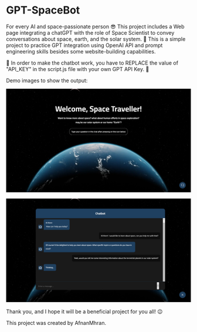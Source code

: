 # GPT-SpaceBot
For every AI and space-passionate person :sunglasses:
This project includes a Web page integrating a chatGPT with the role of Space Scientist to convey conversations about space, earth, and the solar system. :space_invader: 
This is a simple project to practice GPT integration using OpenAI API and prompt engineering skills besides some website-building capabilities. 

:triangular_flag_on_post: In order to make the chatbot work, you have to REPLACE the value of "API_KEY" in the script.js file with your own GPT API Key. :triangular_flag_on_post:


Demo images to show the output: 

![alt text](https://github.com/AfnanMhran/GPT-SpaceBot/blob/main/Space_chatbot/Demo_images/UI.png?raw=true)

![alt text](https://github.com/AfnanMhran/GPT-SpaceBot/blob/main/Space_chatbot/Demo_images/demo_chat.png?raw=true)


Thank you, and I hope it will be a beneficial project for you all! 	:wink:

This project was created by AfnanMhran. 




